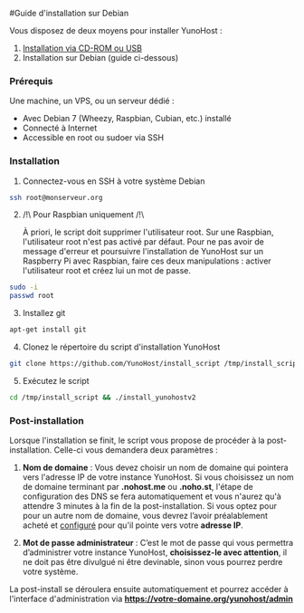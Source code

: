 #Guide d'installation sur Debian

Vous disposez de deux moyens pour installer YunoHost :

1. [Installation via CD-ROM ou USB](/install_fr)
2. Installation sur Debian (guide ci-dessous)

### Prérequis
Une machine, un VPS, ou un serveur dédié :

* Avec Debian 7 (Wheezy, Raspbian, Cubian, etc.) installé
* Connecté à Internet
* Accessible en root ou sudoer via SSH

### Installation

1. Connectez-vous en SSH à votre système Debian
```bash
ssh root@monserveur.org
```

2. /!\ Pour Raspbian uniquement /!\

   À priori, le script doit supprimer l'utilisateur root.
   Sur une Raspbian, l'utilisateur root n'est pas activé par défaut.
   Pour ne pas avoir de message d'erreur et poursuivre l'installation de YunoHost sur un Raspberry Pi avec Raspbian, faire ces deux manipulations : activer l'utilisateur root et créez lui un mot de passe.
```bash
sudo -i
passwd root
```

3. Installez git
```bash
apt-get install git
```

4. Clonez le répertoire du script d'installation YunoHost
```bash
git clone https://github.com/YunoHost/install_script /tmp/install_script
```

5. Exécutez le script
```bash
cd /tmp/install_script && ./install_yunohostv2
```

### Post-installation

Lorsque l'installation se finit, le script vous propose de procéder à la post-installation. Celle-ci vous demandera deux paramètres :

1. **Nom de domaine** : Vous devez choisir un nom de domaine qui pointera vers l'adresse IP de votre instance YunoHost. Si vous choisissez un nom de domaine terminant par **.nohost.me** ou **.noho.st**, l'étape de configuration des DNS se fera automatiquement et vous n'aurez qu'à attendre 3 minutes à la fin de la post-installation. Si vous optez pour pour un autre nom de domaine, vous devrez l’avoir préalablement acheté et [configuré](/dns_fr) pour qu'il pointe vers votre **adresse IP**.

2. **Mot de passe administrateur** : C’est le mot de passe qui vous permettra d’administrer votre instance YunoHost, **choisissez-le avec attention**, il ne doit pas être divulgué ni être devinable, sinon vous pourrez perdre votre système.

La post-install se déroulera ensuite automatiquement et pourrez accéder à l'interface d'administration via **https://votre-domaine.org/yunohost/admin**
